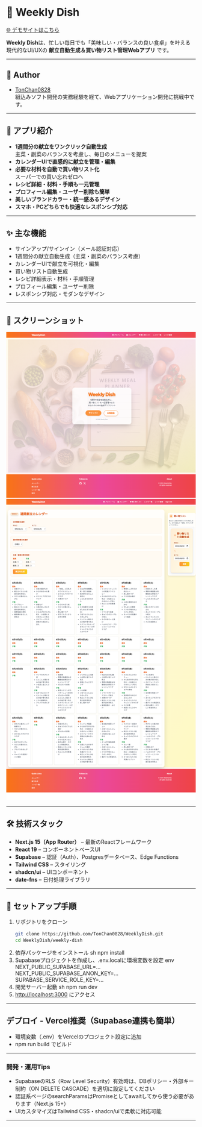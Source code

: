 # 🍳 Weekly Dish

[🌐 デモサイトはこちら](https://weekly-dish-git-main-tonchans-projects.vercel.app/)

**Weekly Dish**は、忙しい毎日でも「美味しい・バランスの良い食卓」を叶える  
現代的なUI/UXの **献立自動生成＆買い物リスト管理Webアプリ** です。

---

## 👤 Author
- [TonChan0828](https://github.com/TonChan0828)  
  組込みソフト開発の実務経験を経て、Webアプリケーション開発に挑戦中です。

---

## 🥗 アプリ紹介

- **1週間分の献立をワンクリック自動生成**  
  主菜・副菜のバランスを考慮し、毎日のメニューを提案
- **カレンダーUIで直感的に献立を管理・編集**
- **必要な材料を自動で買い物リスト化**  
  スーパーでの買い忘れゼロへ
- **レシピ詳細・材料・手順も一元管理**
- **プロフィール編集・ユーザー削除も簡単**
- **美しいブランドカラー・統一感あるデザイン**
- **スマホ・PCどちらでも快適なレスポンシブ対応**

---

## ✨ 主な機能
- サインアップ/サインイン（メール認証対応）
- 1週間分の献立自動生成（主菜・副菜のバランス考慮）
- カレンダーUIで献立を可視化・編集
- 買い物リスト自動生成
- レシピ詳細表示・材料・手順管理
- プロフィール編集・ユーザー削除
- レスポンシブ対応・モダンなデザイン

---

## 📸 スクリーンショット
![トップ画面](./docs/screenshot-home.png)  
![献立カレンダー](./docs/screenshot-calendar.png)

---

## 🛠 技術スタック
- **Next.js 15（App Router）** – 最新のReactフレームワーク
- **React 19** – コンポーネントベースUI
- **Supabase** – 認証（Auth）、Postgresデータベース、Edge Functions
- **Tailwind CSS** – スタイリング
- **shadcn/ui** – UIコンポーネント
- **date-fns** – 日付処理ライブラリ

---

## 🚀 セットアップ手順

1. リポジトリをクローン
   ```sh
   git clone https://github.com/TonChan0828/WeeklyDish.git
   cd WeeklyDish/weekly-dish
2. 依存パッケージをインストール
sh
   npm install
3. Supabaseプロジェクトを作成し、.env.localに環境変数を設定
env
   NEXT_PUBLIC_SUPABASE_URL=...
   NEXT_PUBLIC_SUPABASE_ANON_KEY=...
   SUPABASE_SERVICE_ROLE_KEY=...
4. 開発サーバー起動
sh
   npm run dev
5. [http://localhost:3000](http://localhost:3000) にアクセス
 ---
## デプロイ - Vercel推奨（Supabase連携も簡単） 
- 環境変数（.env）をVercelのプロジェクト設定に追加
- npm run build でビルド

---

### 開発・運用Tips 
- SupabaseのRLS（Row Level Security）有効時は、DBポリシー・外部キー制約（ON DELETE CASCADE）を適切に設定してください
- 認証系ページのsearchParamsはPromiseとしてawaitしてから使う必要があります（Next.js 15+）
- UIカスタマイズはTailwind CSS・shadcn/uiで柔軟に対応可能

 ---
